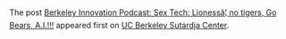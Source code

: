 The post [Berkeley Innovation Podcast: Sex Tech: Lionessâ¦ no tigers, Go Bears, A.I.!!!](#new_tab) appeared first on [UC Berkeley Sutardja Center](http://scet.berkeley.edu).

